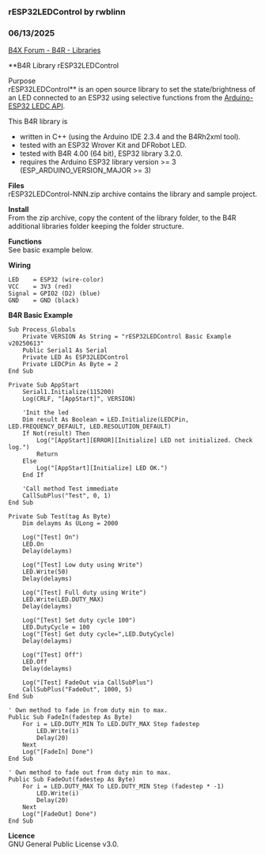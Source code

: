 ### rESP32LEDControl by rwblinn
### 06/13/2025
[B4X Forum - B4R - Libraries](https://www.b4x.com/android/forum/threads/167411/)

**B4R Library rESP32LEDControl  
  
Purpose  
rESP32LEDControl** is an open source library to set the state/brightness of an LED connected to an ESP32 using selective functions from the [Arduino-ESP32 LEDC API](https://docs.espressif.com/projects/arduino-esp32/en/latest/api/ledc.html).  
  
This B4R library is  

- written in C++ (using the Arduino IDE 2.3.4 and the B4Rh2xml tool).
- tested with an ESP32 Wrover Kit and DFRobot LED.
- tested with B4R 4.00 (64 bit), ESP32 library 3.2.0.
- requires the Arduino ESP32 library version >= 3 (ESP\_ARDUINO\_VERSION\_MAJOR >= 3)

**Files**  
rESP32LEDControl-NNN.zip archive contains the library and sample project.  
  
**Install**  
From the zip archive, copy the content of the library folder, to the B4R additional libraries folder keeping the folder structure.  
  
**Functions**  
See basic example below.  
  
**Wiring**  

```B4X
LED    = ESP32 (wire-color)  
VCC    = 3V3 (red)  
Signal = GPIO2 (D2) (blue)  
GND    = GND (black)
```

  
  
**B4R Basic Example**  

```B4X
Sub Process_Globals  
    Private VERSION As String = "rESP32LEDControl Basic Example v20250613"  
    Public Serial1 As Serial  
    Private LED As ESP32LEDControl  
    Private LEDCPin As Byte = 2  
End Sub  
  
Private Sub AppStart  
    Serial1.Initialize(115200)  
    Log(CRLF, "[AppStart]", VERSION)  
  
    'Init the led  
    Dim result As Boolean = LED.Initialize(LEDCPin, LED.FREQUENCY_DEFAULT, LED.RESOLUTION_DEFAULT)  
    If Not(result) Then  
        Log("[AppStart][ERROR][Initialize] LED not initialized. Check log.")  
        Return  
    Else  
        Log("[AppStart][Initialize] LED OK.")  
    End If  
  
    'Call method Test immediate  
    CallSubPlus("Test", 0, 1)  
End Sub  
  
Private Sub Test(tag As Byte)  
    Dim delayms As ULong = 2000  
  
    Log("[Test] On")  
    LED.On  
    Delay(delayms)  
  
    Log("[Test] Low duty using Write")  
    LED.Write(50)  
    Delay(delayms)  
  
    Log("[Test] Full duty using Write")  
    LED.Write(LED.DUTY_MAX)  
    Delay(delayms)  
  
    Log("[Test] Set duty cycle 100")  
    LED.DutyCycle = 100  
    Log("[Test] Get duty cycle=",LED.DutyCycle)  
    Delay(delayms)  
  
    Log("[Test] Off")  
    LED.Off  
    Delay(delayms)  
   
    Log("[Test] FadeOut via CallSubPlus")  
    CallSubPlus("FadeOut", 1000, 5)  
End Sub  
  
' Own method to fade in from duty min to max.  
Public Sub FadeIn(fadestep As Byte)  
    For i = LED.DUTY_MIN To LED.DUTY_MAX Step fadestep  
        LED.Write(i)  
        Delay(20)  
    Next  
    Log("[FadeIn] Done")  
End Sub  
  
' Own method to fade out from duty min to max.  
Public Sub FadeOut(fadestep As Byte)  
    For i = LED.DUTY_MAX To LED.DUTY_MIN Step (fadestep * -1)  
        LED.Write(i)  
        Delay(20)  
    Next  
    Log("[FadeOut] Done")  
End Sub
```

  
  
**Licence**  
GNU General Public License v3.0.